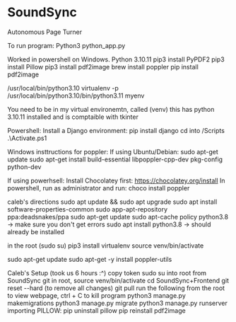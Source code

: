 # SoundSync

Autonomous Page Turner

To run program:
Python3 python_app.py

Worked in powershell on Windows. Python 3.10.11
pip3 install PyPDF2
pip3 install Pillow
pip3 install pdf2image
brew install poppler
pip install pdf2image

/usr/local/bin/python3.10
virtualenv -p /usr/local/bin/python3.10/bin/python3.11 myenv

You need to be in my virtual environemtn, called (venv)
this has python 3.10.11 installed and is comptaible with tkinter

Powershell:
Install a Django environment:
pip install django
cd into /Scripts
.\Activate.ps1

Windows insttructions for poppler:
If using Ubuntu/Debian:
sudo apt-get update
sudo apt-get install build-essential libpoppler-cpp-dev pkg-config python-dev

If using powerhsell:
Install Chocolatey first: https://chocolatey.org/install
In powershell, run as administrator and run:
choco install poppler

caleb's directions
sudo apt update && sudo apt upgrade
sudo apt install software-properties-common
sudo app-apt-repository ppa:deadsnakes/ppa
sudo apt-get update
sudo apt-cache policy python3.8 -> make sure you don't get errors
sudo apt install python3.8 -> should already be installed

in the root (sudo su)
pip3 install virtualenv
source venv/bin/activate

sudo apt-get update
sudo apt-get -y install poppler-utils

Caleb's Setup (took us 6 hours :^)
copy token
sudo su into root from SoundSync git
in root,
source venv/bin/activate
cd SoundSync+Frontend
git reset --hard (to remove all changes)
git pull
run the following from the root to view webpage, ctrl + C to kill program
python3 manage.py makemigrations
python3 manage.py migrate
python3 manage.py runserver
importing PILLOW:
pip uninstall pillow
pip reinstall pdf2image
